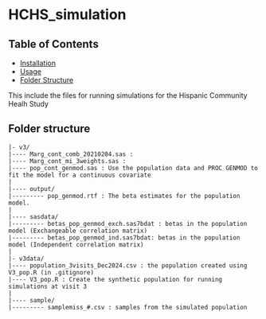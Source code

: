 # HCHS_simulation

## Table of Contents
- [Installation](#installation)
- [Usage](#usage)
- [Folder Structure](#folder-structure)

This include the files for running simulations for the Hispanic Community Healh Study

## Folder structure 
```
|- v3/
|---- Marg_cont_comb_20210204.sas :
|---- Marg_cont_mi_3weights.sas : 
|---- pop_cont_genmod.sas : Use the population data and PROC GENMOD to fit the model for a continuous covariate
|
|---- output/
|--------- pop_genmod.rtf : The beta estimates for the population model.
|
|---- sasdata/
|--------- betas_pop_genmod_exch.sas7bdat : betas in the population model (Exchangeable correlation matrix)
|--------- betas_pop_genmod_ind.sas7bdat: betas in the population model (Independent correlation matrix)  
|
|- v3data/
|---- population_3visits_Dec2024.csv : the population created using V3_pop.R (in .gitignore)
|---- V3_pop.R : Create the synthetic population for running simulations at visit 3
|
|---- sample/
|--------- samplemiss_#.csv : samples from the simulated population 
```

